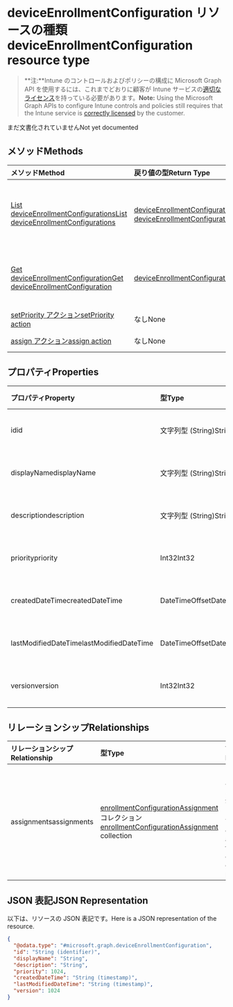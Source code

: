 # <a name="deviceenrollmentconfiguration-resource-type"></a><span data-ttu-id="b52cd-101">deviceEnrollmentConfiguration リソースの種類</span><span class="sxs-lookup"><span data-stu-id="b52cd-101">deviceEnrollmentConfiguration resource type</span></span>

> <span data-ttu-id="b52cd-102">**注:**Intune のコントロールおよびポリシーの構成に Microsoft Graph API を使用するには、これまでどおりに顧客が Intune サービスの[適切なライセンス](https://go.microsoft.com/fwlink/?linkid=839381)を持っている必要があります。</span><span class="sxs-lookup"><span data-stu-id="b52cd-102">**Note:** Using the Microsoft Graph APIs to configure Intune controls and policies still requires that the Intune service is [correctly licensed](https://go.microsoft.com/fwlink/?linkid=839381) by the customer.</span></span>

<span data-ttu-id="b52cd-103">まだ文書化されていません</span><span class="sxs-lookup"><span data-stu-id="b52cd-103">Not yet documented</span></span>
## <a name="methods"></a><span data-ttu-id="b52cd-104">メソッド</span><span class="sxs-lookup"><span data-stu-id="b52cd-104">Methods</span></span>
|<span data-ttu-id="b52cd-105">メソッド</span><span class="sxs-lookup"><span data-stu-id="b52cd-105">Method</span></span>|<span data-ttu-id="b52cd-106">戻り値の型</span><span class="sxs-lookup"><span data-stu-id="b52cd-106">Return Type</span></span>|<span data-ttu-id="b52cd-107">説明</span><span class="sxs-lookup"><span data-stu-id="b52cd-107">Description</span></span>|
|:---|:---|:---|
|[<span data-ttu-id="b52cd-108">List deviceEnrollmentConfigurations</span><span class="sxs-lookup"><span data-stu-id="b52cd-108">List deviceEnrollmentConfigurations</span></span>](../api/intune_onboarding_deviceenrollmentconfiguration_list.md)|<span data-ttu-id="b52cd-109">[deviceEnrollmentConfiguration](../resources/intune_onboarding_deviceenrollmentconfiguration.md) コレクション</span><span class="sxs-lookup"><span data-stu-id="b52cd-109">[deviceEnrollmentConfiguration](../resources/intune_onboarding_deviceenrollmentconfiguration.md) collection</span></span>|<span data-ttu-id="b52cd-110">[deviceEnrollmentConfiguration](../resources/intune_onboarding_deviceenrollmentconfiguration.md) オブジェクトのプロパティとリレーションシップをリストします。</span><span class="sxs-lookup"><span data-stu-id="b52cd-110">List properties and relationships of the [deviceEnrollmentConfiguration](../resources/intune_onboarding_deviceenrollmentconfiguration.md) objects.</span></span>|
|[<span data-ttu-id="b52cd-111">Get deviceEnrollmentConfiguration</span><span class="sxs-lookup"><span data-stu-id="b52cd-111">Get deviceEnrollmentConfiguration</span></span>](../api/intune_onboarding_deviceenrollmentconfiguration_get.md)|[<span data-ttu-id="b52cd-112">deviceEnrollmentConfiguration</span><span class="sxs-lookup"><span data-stu-id="b52cd-112">deviceEnrollmentConfiguration</span></span>](../resources/intune_onboarding_deviceenrollmentconfiguration.md)|<span data-ttu-id="b52cd-113">[deviceEnrollmentConfiguration](../resources/intune_onboarding_deviceenrollmentconfiguration.md) オブジェクトのプロパティとリレーションシップを読み取ります。</span><span class="sxs-lookup"><span data-stu-id="b52cd-113">Read properties and relationships of [plannerTaskDetails](../resources/intune_onboarding_deviceenrollmentconfiguration.md) object.</span></span>|
|[<span data-ttu-id="b52cd-114">setPriority アクション</span><span class="sxs-lookup"><span data-stu-id="b52cd-114">setPriority action</span></span>](../api/intune_onboarding_deviceenrollmentconfiguration_setpriority.md)|<span data-ttu-id="b52cd-115">なし</span><span class="sxs-lookup"><span data-stu-id="b52cd-115">None</span></span>|<span data-ttu-id="b52cd-116">まだ文書化されていません</span><span class="sxs-lookup"><span data-stu-id="b52cd-116">Not yet documented</span></span>|
|[<span data-ttu-id="b52cd-117">assign アクション</span><span class="sxs-lookup"><span data-stu-id="b52cd-117">assign action</span></span>](../api/intune_onboarding_deviceenrollmentconfiguration_assign.md)|<span data-ttu-id="b52cd-118">なし</span><span class="sxs-lookup"><span data-stu-id="b52cd-118">None</span></span>|<span data-ttu-id="b52cd-119">まだ文書化されていません</span><span class="sxs-lookup"><span data-stu-id="b52cd-119">Not yet documented</span></span>|

## <a name="properties"></a><span data-ttu-id="b52cd-120">プロパティ</span><span class="sxs-lookup"><span data-stu-id="b52cd-120">Properties</span></span>
|<span data-ttu-id="b52cd-121">プロパティ</span><span class="sxs-lookup"><span data-stu-id="b52cd-121">Property</span></span>|<span data-ttu-id="b52cd-122">型</span><span class="sxs-lookup"><span data-stu-id="b52cd-122">Type</span></span>|<span data-ttu-id="b52cd-123">説明</span><span class="sxs-lookup"><span data-stu-id="b52cd-123">Description</span></span>|
|:---|:---|:---|
|<span data-ttu-id="b52cd-124">id</span><span class="sxs-lookup"><span data-stu-id="b52cd-124">id</span></span>|<span data-ttu-id="b52cd-125">文字列型 (String)</span><span class="sxs-lookup"><span data-stu-id="b52cd-125">String</span></span>|<span data-ttu-id="b52cd-126">まだ文書化されていません</span><span class="sxs-lookup"><span data-stu-id="b52cd-126">Not yet documented</span></span>|
|<span data-ttu-id="b52cd-127">displayName</span><span class="sxs-lookup"><span data-stu-id="b52cd-127">displayName</span></span>|<span data-ttu-id="b52cd-128">文字列型 (String)</span><span class="sxs-lookup"><span data-stu-id="b52cd-128">String</span></span>|<span data-ttu-id="b52cd-129">まだ文書化されていません</span><span class="sxs-lookup"><span data-stu-id="b52cd-129">Not yet documented</span></span>|
|<span data-ttu-id="b52cd-130">description</span><span class="sxs-lookup"><span data-stu-id="b52cd-130">description</span></span>|<span data-ttu-id="b52cd-131">文字列型 (String)</span><span class="sxs-lookup"><span data-stu-id="b52cd-131">String</span></span>|<span data-ttu-id="b52cd-132">まだ文書化されていません</span><span class="sxs-lookup"><span data-stu-id="b52cd-132">Not yet documented</span></span>|
|<span data-ttu-id="b52cd-133">priority</span><span class="sxs-lookup"><span data-stu-id="b52cd-133">priority</span></span>|<span data-ttu-id="b52cd-134">Int32</span><span class="sxs-lookup"><span data-stu-id="b52cd-134">Int32</span></span>|<span data-ttu-id="b52cd-135">まだ文書化されていません</span><span class="sxs-lookup"><span data-stu-id="b52cd-135">Not yet documented</span></span>|
|<span data-ttu-id="b52cd-136">createdDateTime</span><span class="sxs-lookup"><span data-stu-id="b52cd-136">createdDateTime</span></span>|<span data-ttu-id="b52cd-137">DateTimeOffset</span><span class="sxs-lookup"><span data-stu-id="b52cd-137">DateTimeOffset</span></span>|<span data-ttu-id="b52cd-138">まだ文書化されていません</span><span class="sxs-lookup"><span data-stu-id="b52cd-138">Not yet documented</span></span>|
|<span data-ttu-id="b52cd-139">lastModifiedDateTime</span><span class="sxs-lookup"><span data-stu-id="b52cd-139">lastModifiedDateTime</span></span>|<span data-ttu-id="b52cd-140">DateTimeOffset</span><span class="sxs-lookup"><span data-stu-id="b52cd-140">DateTimeOffset</span></span>|<span data-ttu-id="b52cd-141">まだ文書化されていません</span><span class="sxs-lookup"><span data-stu-id="b52cd-141">Not yet documented</span></span>|
|<span data-ttu-id="b52cd-142">version</span><span class="sxs-lookup"><span data-stu-id="b52cd-142">version</span></span>|<span data-ttu-id="b52cd-143">Int32</span><span class="sxs-lookup"><span data-stu-id="b52cd-143">Int32</span></span>|<span data-ttu-id="b52cd-144">まだ文書化されていません</span><span class="sxs-lookup"><span data-stu-id="b52cd-144">Not yet documented</span></span>|

## <a name="relationships"></a><span data-ttu-id="b52cd-145">リレーションシップ</span><span class="sxs-lookup"><span data-stu-id="b52cd-145">Relationships</span></span>
|<span data-ttu-id="b52cd-146">リレーションシップ</span><span class="sxs-lookup"><span data-stu-id="b52cd-146">Relationship</span></span>|<span data-ttu-id="b52cd-147">型</span><span class="sxs-lookup"><span data-stu-id="b52cd-147">Type</span></span>|<span data-ttu-id="b52cd-148">説明</span><span class="sxs-lookup"><span data-stu-id="b52cd-148">Description</span></span>|
|:---|:---|:---|
|<span data-ttu-id="b52cd-149">assignments</span><span class="sxs-lookup"><span data-stu-id="b52cd-149">assignments</span></span>|<span data-ttu-id="b52cd-150">[enrollmentConfigurationAssignment](../resources/intune_onboarding_enrollmentconfigurationassignment.md) コレクション</span><span class="sxs-lookup"><span data-stu-id="b52cd-150">[enrollmentConfigurationAssignment](../resources/intune_onboarding_enrollmentconfigurationassignment.md) collection</span></span>|<span data-ttu-id="b52cd-151">デバイスの構成プロファイルのグループ割り当てのリストです。</span><span class="sxs-lookup"><span data-stu-id="b52cd-151">The list of group assignments for the device configuration profile.</span></span>|

## <a name="json-representation"></a><span data-ttu-id="b52cd-152">JSON 表記</span><span class="sxs-lookup"><span data-stu-id="b52cd-152">JSON Representation</span></span>
<span data-ttu-id="b52cd-153">以下は、リソースの JSON 表記です。</span><span class="sxs-lookup"><span data-stu-id="b52cd-153">Here is a JSON representation of the resource.</span></span>
<!-- {
  "blockType": "resource",
  "keyProperty": "id",
  "@odata.type": "microsoft.graph.deviceEnrollmentConfiguration"
}
-->
``` json
{
  "@odata.type": "#microsoft.graph.deviceEnrollmentConfiguration",
  "id": "String (identifier)",
  "displayName": "String",
  "description": "String",
  "priority": 1024,
  "createdDateTime": "String (timestamp)",
  "lastModifiedDateTime": "String (timestamp)",
  "version": 1024
}
```



